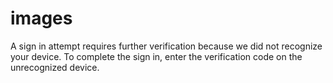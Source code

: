 # images

A sign in attempt requires further verification because we did not recognize your device. To complete the sign in, enter the verification code on the unrecognized device.
